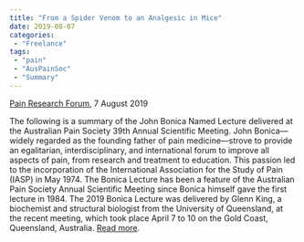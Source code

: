 ```yaml
---
title: "From a Spider Venom to an Analgesic in Mice"
date: 2019-08-07
categories:
 - "Freelance"
tags:
 - "pain"
 - "AusPainSoc" 
 - "Summary"
---
```


<!--more-->

[Pain Research Forum](https://www.painresearchforum.org/), 7 August 2019

The following is a summary of the John Bonica Named Lecture delivered at the Australian Pain Society 39th Annual Scientific Meeting. John Bonica—widely regarded as the founding father of pain medicine—strove to provide an egalitarian, interdisciplinary, and international forum to improve all aspects of pain, from research and treatment to education. This passion led to the incorporation of the International Association for the Study of Pain (IASP) in May 1974. The Bonica Lecture has been a feature of the Australian Pain Society Annual Scientific Meeting since Bonica himself gave the first lecture in 1984. The 2019 Bonica Lecture was delivered by Glenn King, a biochemist and structural biologist from the University of Queensland, at the recent meeting, which took place April 7 to 10 on the Gold Coast, Queensland, Australia. [Read more](https://www.painresearchforum.org/news/121897-spider-venom-analgesic-mice).